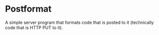 # Postformat

A simple server program that formats code that is posted to it (technically code that is HTTP PUT to it).
